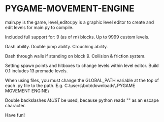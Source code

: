 # PYGAME-MOVEMENT-ENGINE

main.py is the game, level_editor.py is a graphic level editor to create and edit levels for main.py to compile.

Included full support for:
  9 (as of rn) blocks.
  Up to 9999 custom levels.

  Dash ability.
  Double jump ability.
  Crouching ability.

  Dash through walls if standing on block 9.
  Collision & friction system.

  Setting spawn points and hitboxes to change levels within level editor.
  Build 0.1 includes 13 premade levels.

When using files, you must change the GLOBAL_PATH variable at the top of each .py file to the path.
E.g. C:\\users\\bob\\downloads\\.PYGAME MOVEMENT ENGINE\\

Double backslashes _MUST_ be used, because python reads "\" as an escape character.

Have fun!
